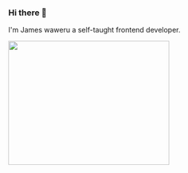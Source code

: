 ### Hi there 👋
 I'm James waweru a self-taught frontend developer.

 <img src='https://camo.githubusercontent.com/2b9db3dadad2fe3b2dd768119b10da3f3977ef73b8f9c6ba73aaa5e978244397/68747470733a2f2f64726976652e676f6f676c652e636f6d2f75633f6578706f72743d766965772669643d317a6e6a342d544a7263754a6a2d4e4f744a3052596146777255594a6f61566870' height=250 width= 80% >
